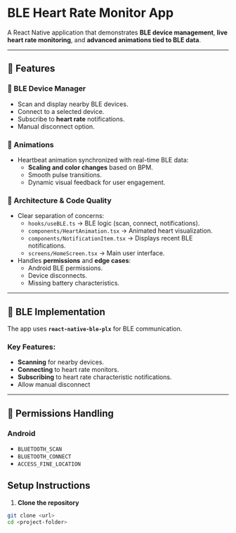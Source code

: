 # BLE Heart Rate Monitor App

A React Native application that demonstrates **BLE device management**, **live heart rate monitoring**, and **advanced animations tied to BLE data**.

---

## 🚀 Features

### 🔹 BLE Device Manager
- Scan and display nearby BLE devices.
- Connect to a selected device.
- Subscribe to **heart rate**  notifications.
- Manual disconnect option.

### 🔹 Animations
- Heartbeat animation synchronized with real-time BLE data:
  - **Scaling and color changes** based on BPM.
  - Smooth pulse transitions.
  - Dynamic visual feedback for user engagement.

### 🔹 Architecture & Code Quality
- Clear separation of concerns:
  - `hooks/useBLE.ts` → BLE logic (scan, connect, notifications).
  - `components/HeartAnimation.tsx` → Animated heart visualization.
  - `components/NotificationItem.tsx` → Displays recent BLE notifications.
  - `screens/HomeScreen.tsx` → Main user interface.
- Handles **permissions** and **edge cases**:
  - Android BLE permissions.
  - Device disconnects.
  - Missing battery characteristics.

---

## 📡 BLE Implementation

The app uses **`react-native-ble-plx`** for BLE communication.  

### Key Features:
- **Scanning** for nearby devices.
- **Connecting** to heart rate monitors.
- **Subscribing** to heart rate characteristic notifications.
- Allow manual disconnect

---

## 🔑 Permissions Handling

### Android
- `BLUETOOTH_SCAN`
- `BLUETOOTH_CONNECT`
- `ACCESS_FINE_LOCATION`






## Setup Instructions

1. **Clone the repository**

```bash
git clone <url>
cd <project-folder>
